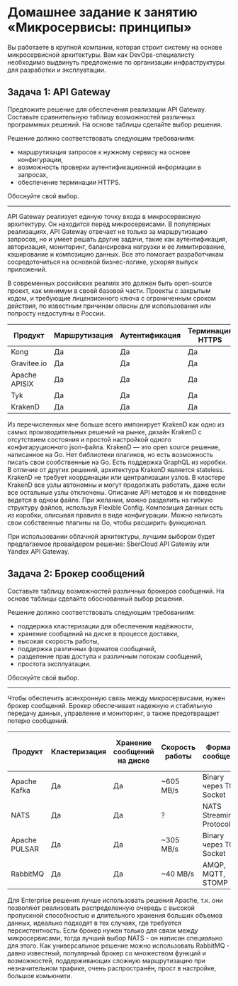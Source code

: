 
# Домашнее задание к занятию «Микросервисы: принципы»

Вы работаете в крупной компании, которая строит систему на основе микросервисной архитектуры.
Вам как DevOps-специалисту необходимо выдвинуть предложение по организации инфраструктуры для разработки и эксплуатации.

## Задача 1: API Gateway 

Предложите решение для обеспечения реализации API Gateway. Составьте сравнительную таблицу возможностей различных программных решений. На основе таблицы сделайте выбор решения.

Решение должно соответствовать следующим требованиям:
- маршрутизация запросов к нужному сервису на основе конфигурации,
- возможность проверки аутентификационной информации в запросах,
- обеспечение терминации HTTPS.

Обоснуйте свой выбор.

-------

API Gateway реализует единую точку входа в микросервисную архитектуру. Он находится перед микросервисами. В популярных реализациях, API Gateway отвечает не только за маршрутизацию запросов, но и умеет решать другие задачи, такие как аутентификация, авторизация, мониторинг, балансировка нагрузки и ее лимитирование, кэширование и композицию данных. Все это помогает разработчикам сосредоточиться на основной бизнес-логике, ускоряя выпуск приложений.

В современных российских реалиях это должен быть open-source проект, как минимум в своей базовой части. Проекты с закрытым кодом, и требующие лицензионного ключа с ограниченным сроком действия, по известным причинам опасны для использования или попросту недоступны в России.

| Продукт | Маршрутизация | Аутентификация | Терминация HTTPS |
|---|---|---|---|
| Kong | Да | Да | Да |
| Gravitee.io | Да | Да | Да |
| Apache APISIX | Да | Да | Да |
| Tyk | Да | Да | Да |
| KrakenD | Да | Да | Да |

Из перечисленных мне больше всего импонирует KrakenD как одно из самых производительных решений на рынке, дизайн KrakenD с отсутствием состояния и простой настройкой одного конфигаруционного json-файла.
KrakenD —  это open source решение, написанное на Go. Нет библиотеки плагинов, но есть возможность писать свои сообственные на Go. Есть поддержка GraphQL из коробки.
В отличие от других решений, архитектура KrakenD является stateless. KrakenD не требует координации или централизации узлов. В кластере KrakenD все узлы автономны и могут продолжать работать, даже если все остальные узлы отключены. Описание API методов и их поведение ведется в одном файле. При желании, можно разделить на гибкую структуру файлов, используя Flexible Config.
Композиция данных есть из коробки, описывая правила в виде конфигурации. Можно написать свои собственные плагины на Go, чтобы расширить функционал.

При использовании облачной архитектуры, лучшим выбором будет предлагаемое провайдером решение: SberCloud API Gateway или Yandex API Gateway.


## Задача 2: Брокер сообщений

Составьте таблицу возможностей различных брокеров сообщений. На основе таблицы сделайте обоснованный выбор решения.

Решение должно соответствовать следующим требованиям:
- поддержка кластеризации для обеспечения надёжности,
- хранение сообщений на диске в процессе доставки,
- высокая скорость работы,
- поддержка различных форматов сообщений,
- разделение прав доступа к различным потокам сообщений,
- простота эксплуатации.

Обоснуйте свой выбор.

-------

Чтобы обеспечить асинхронную связь между микросервисами, нужен брокер сообщений. Брокер обеспечивает надежную и стабильную передачу данных, управление и мониторинг, а также предотвращает потерю сообщений. 

| Продукт | Кластеризация | Хранение сообщений на диске | Скорость работы | Форматы сообщений | Разделение прав доступа на потоки | Простота эксплуатации |
|---|---|---|---|---|---|---|
| Apache Kafka | Да | Да | ~605 MB/s | Binary через TCP Socket | Да | Сложно |
| NATS | Да | Да | ? | NATS Streaming Protocol | Да | Просто |
| Apache PULSAR | Да | Да | ~305 MB/s | Binary через TCP Socket | Да | Сложно |
| RabbitMQ | Да | Да | ~40 MB/s | AMQP, MQTT, STOMP | Да | Просто |

Для Enterprise решения лучше использовать решения Apache, т.к. они позволяют реализовать распределенную очередь с высокой пропускной способностью и длительного хранения больших объемов данных, идеально подходят в тех случаях, где требуется персистентность. Если брокер нужен только для связи между микросервисами, тогда лучший выбор NATS - он написан специально для этого. Как универсальное решение можно использовать RabbitMQ - давно известный, популярный брокер со множеством функций и возможностей, поддерживающих сложную маршрутизацию при незначительном трафике, очень распространён, прост в настройке, большое комьюнити.

